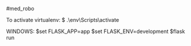 #med_robo

To activate virtualenv:
$ .\env\Scripts\activate

WINDOWS:
$set FLASK_APP=app
$set FLASK_ENV=development
$flask run